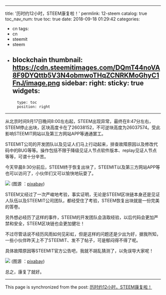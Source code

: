 
---
title: '历时约12小时，STEEM康复啦！'
permlink: 12-steem
catalog: true
toc_nav_num: true
toc: true
date: 2018-09-18 01:29:42
categories:
- cn
tags:
- cn
- steemit
- steem
- blockchain
thumbnail: https://cdn.steemitimages.com/DQmT44noVA8F9DYQttb5V3N4obmwoTHqZCNRKMoGhyC1FnJ/image.png
sidebar:
    right:
        sticky: true
widgets:
    -
        type: toc
        position: right
---


从北京时间9月17日晚间8:00左右起，STEEM出现异常，最终在8:47分左右，STEEM停止出块，区块高度卡在了26038152，不可逆块高度为26037574。受此影响STEEMIT网站以及第三方网站APP等通通罢工。

STEEMIT公司的开发团队以及见证人们马上行动起来，排查故障原因以及修改代码中的BUG等等。操作包括不限于降级见证人节点软件版本、replay见证人节点等等，可谓十分辛苦。

今天早晨8:30分前后，STEEM终于恢复出块了，STEEMIT以及第三方网站APP等也可以访问了，小伙伴们又可以愉快地玩耍了。

![](https://cdn.steemitimages.com/DQmT44noVA8F9DYQttb5V3N4obmwoTHqZCNRKMoGhyC1FnJ/image.png)
(图源 ：[pixabay](https://pixabay.com/))

STEEM又经过了一次严峻地考验，事实证明，无论是STEEM区块链本身还是见证人队伍以及STEEMIT公司团队，都经受住了考验，STEEM恢复出块就是一份完美的答卷。

另外想必经历了这样的事件，STEEM的开发团队会汲取经验，以后代码会更加严禁和安全，STEEM区块链也会更加健壮！

不过尽管话说不经历风雨如何见彩虹，但是这样的问题还是少出为好，据我所知，一些小伙伴昨天上不了STEEMIT、发不了帖子，可是郁闷得不得了呢。

具体故障原因等STEEMIT官方公告吧，我就不胡乱猜测了，以免误导大家呢！

![](https://cdn.steemitimages.com/DQmegs2Nz3tpSHTxcPfEa4rhFRF31uTdq94KhjEAHfTG9qA/image.png)
(图源 ：[pixabay](https://pixabay.com/))


总之，康复了就好。

- - -

This page is synchronized from the post: [历时约12小时，STEEM康复啦！](https://steemit.com/@oflyhigh/12-steem)
